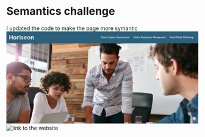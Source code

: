 # Semantics challenge
I updated the code to make the page more symantic
![Screenshot of Website](./assets/images/updated%20website%20screenshoot.png)
![link to the website](https://thegreatwall88.github.io/HTML-Git-Challege-1/)